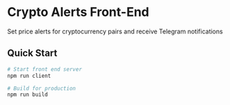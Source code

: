 # Crypto Alerts Front-End
Set price alerts for cryptocurrency pairs and receive Telegram notifications

## Quick Start

```bash
# Start front end server
npm run client

# Build for production
npm run build
```

